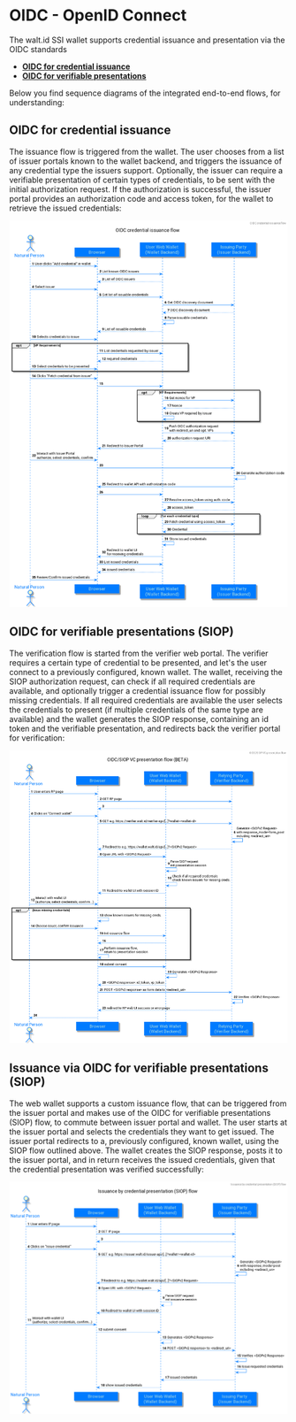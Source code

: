 # OIDC - OpenID Connect

The walt.id SSI wallet supports credential issuance and presentation via the OIDC standards

* [**OIDC for credential issuance**](https://tlodderstedt.github.io/openid-connect-4-verifiable-credential-issuance-1\_0-01.html)
* [**OIDC for verifiable presentations**](https://openid.net/specs/openid-connect-4-verifiable-presentations-1\_0.html)

Below you find sequence diagrams of the integrated end-to-end flows, for understanding:

## OIDC for credential issuance

The issuance flow is triggered from the wallet. The user chooses from a list of issuer portals known to the wallet backend, and triggers the issuance of any credential type the issuers support. Optionally, the issuer can require a verifiable presentation of certain types of credentials, to be sent with the initial authorization request. If the authorization is successful, the issuer portal provides an authorization code and access token, for the wallet to retrieve the issued credentials:

![Wallet issuance flow](../out/ecosystems-interoperability/oidc-credential-issuance/oidc-credential-issuance.png)

## OIDC for verifiable presentations (SIOP)

The verification flow is started from the verifier web portal. The verifier requires a certain type of credential to be presented, and let's the user connect to a previously configured, known wallet. The wallet, receiving the SIOP authorization request, can check if all required credentials are available, and optionally trigger a credential issuance flow for possibly missing credentials. If all required credentials are available the user selects the credentials to present (if multiple credentials of the same type are available) and the wallet generates the SIOP response, containing an id token and the verifiable presentation, and redirects back the verifier portal for verification:

![Wallet presentation flow](../out/ecosystems-interoperability/siop-vc-presentation/siop-vc-presentation.png)

## Issuance via OIDC for verifiable presentations (SIOP)

The web wallet supports a custom issuance flow, that can be triggered from the issuer portal and makes use of the OIDC for verifiable presentations (SIOP) flow, to commute between issuer portal and wallet. The user starts at the issuer portal and selects the credentials they want to get issued. The issuer portal redirects to a, previously configured, known wallet, using the SIOP flow outlined above. The wallet creates the SIOP response, posts it to the issuer portal, and in return receives the issued credentials, given that the credential presentation was verified successfully:

![Issuance by presentation](../out/ecosystems-interoperability/issuance-by-presentation/issuance-by-presentation.png)
